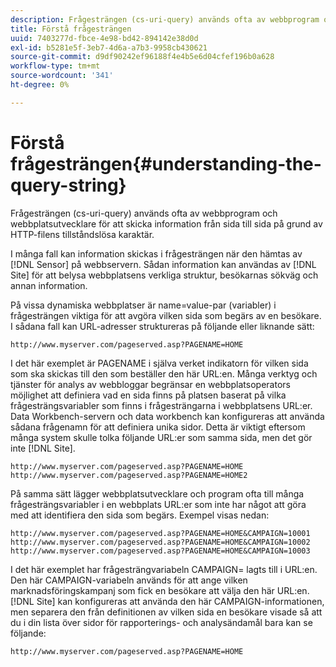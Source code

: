 ```yaml
---
description: Frågesträngen (cs-uri-query) används ofta av webbprogram och webbplatsutvecklare för att skicka information från sida till sida på grund av HTTP-filens tillståndslösa karaktär.
title: Förstå frågesträngen
uuid: 7403277d-fbce-4e98-bd42-894142e38d0d
exl-id: b5281e5f-3eb7-4d6a-a7b3-9958cb430621
source-git-commit: d9df90242ef96188f4e4b5e6d04cfef196b0a628
workflow-type: tm+mt
source-wordcount: '341'
ht-degree: 0%

---
```


# Förstå frågesträngen{#understanding-the-query-string}

Frågesträngen (cs-uri-query) används ofta av webbprogram och webbplatsutvecklare för att skicka information från sida till sida på grund av HTTP-filens tillståndslösa karaktär.

I många fall kan information skickas i frågesträngen när den hämtas av [!DNL Sensor] på webbservern. Sådan information kan användas av [!DNL Site] för att belysa webbplatsens verkliga struktur, besökarnas sökväg och annan information.

På vissa dynamiska webbplatser är name=value-par (variabler) i frågesträngen viktiga för att avgöra vilken sida som begärs av en besökare. I sådana fall kan URL-adresser struktureras på följande eller liknande sätt:

```
http://www.myserver.com/pageserved.asp?PAGENAME=HOME
```

I det här exemplet är PAGENAME i själva verket indikatorn för vilken sida som ska skickas till den som beställer den här URL:en. Många verktyg och tjänster för analys av webbloggar begränsar en webbplatsoperators möjlighet att definiera vad en sida finns på platsen baserat på vilka frågesträngsvariabler som finns i frågesträngarna i webbplatsens URL:er. Data Workbench-servern och data workbench kan konfigureras att använda sådana frågenamn för att definiera unika sidor. Detta är viktigt eftersom många system skulle tolka följande URL:er som samma sida, men det gör inte [!DNL Site].

```
http://www.myserver.com/pageserved.asp?PAGENAME=HOME
http://www.myserver.com/pageserved.asp?PAGENAME=HOME2
```

På samma sätt lägger webbplatsutvecklare och program ofta till många frågesträngsvariabler i en webbplats URL:er som inte har något att göra med att identifiera den sida som begärs. Exempel visas nedan:

```
http://www.myserver.com/pageserved.asp?PAGENAME=HOME&CAMPAIGN=10001
http://www.myserver.com/pageserved.asp?PAGENAME=HOME&CAMPAIGN=10002
http://www.myserver.com/pageserved.asp?PAGENAME=HOME&CAMPAIGN=10003
```

I det här exemplet har frågesträngvariabeln CAMPAIGN= lagts till i URL:en. Den här CAMPAIGN-variabeln används för att ange vilken marknadsföringskampanj som fick en besökare att välja den här URL:en. [!DNL Site] kan konfigureras att använda den här CAMPAIGN-informationen, men separera den från definitionen av vilken sida en besökare visade så att du i din lista över sidor för rapporterings- och analysändamål bara kan se följande:

```
http://www.myserver.com/pageserved.asp?PAGENAME=HOME
```
